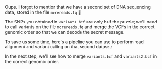 <script>
import Execute from "$components/Execute.svelte";
</script>

Oups. I forgot to mention that we have a second set of DNA sequencing data, stored in the file `morereads.fq` 😬

The SNPs you obtained in `variants.bcf` are only half the puzzle; we'll need to call variants on the file `morereads.fq` and merge the VCFs in the correct genomic order so that we can decode the secret message.

To save us some time, here's a pipeline you can use to perform read alignment and variant calling on that second dataset:

<Execute command='bowtie2 -x $REF \ -U morereads.fq \ -S aligned2.sam; \ samtools sort -o aligned2.bam aligned2.sam; \ bcftools mpileup -f $REF_FASTA aligned2.bam | \ bcftools call -m -v -Ob -o variants2.bcf -; bcftools index variants2.bcf' />

In the next step, we'll see how to merge `variants.bcf` and `variants2.bcf` in the correct genomic order.
